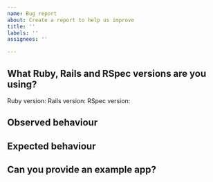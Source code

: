 ```yaml
---
name: Bug report
about: Create a report to help us improve
title: ''
labels: ''
assignees: ''

---
```


<!--

Below are a few steps it'd be super if you could follow.
If you can't do all of these, don't worry, but if you can it'll help us
resolve your bug faster!

-->

## What Ruby, Rails and RSpec versions are you using?

Ruby version:
Rails version:
RSpec version:

<!--

You can run

```
bundle exec ruby --version
bundle exec rails --version
bundle exec rspec --version
```

-->

## Observed behaviour

<!--
please provide a concise description of the behaviour you are observing with
RSpec and Rails
-->

## Expected behaviour

<!--
Please provide a description of what you expect to be happening, and how that
differs from the current behaviour.
-->

## Can you provide an example app?

<!--
This step is probably the most important in allowing us to quickly debug
your issue, and we typically ask that you follow these steps:

1. `rails new` an app at the specific version of ruby and rails that you are
   using
2. commit that app, so that we have the rails skeleton in a separate commit
3. Make all the changes necessary (adding RSpec, models, specs, controllers,
   etc) to reproduce the issue. There should be a failing test or tests that you
   expect to pass. We'll run `bundle exec rspec`, but if you can provide a
   readme with more detailed instructions that'd be amazing :)
4. Commit
5. Provide a link to a github repo, a description of the app and what you're expecting here
-->
